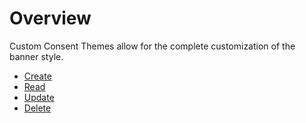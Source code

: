 # Overview

Custom Consent Themes allow for the complete customization of the banner style.

* [Create](custom_consent_themes_post.md)
* [Read](custom_consent_themes_get.md)
* [Update](custom_consent_themes_put.md)
* [Delete](custom_consent_themes_delete.md)
